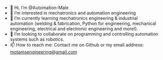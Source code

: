 - 👋 Hi, I’m @Automation-Male
- 👀 I’m interested in mechatronics and automation engineering
- 🌱 I’m currently learning mechatronics engineering & industrial automation (welding & fabrication, Python for engineering, mechanical engineering, electrical and electronic engineering and more!).
- 💞️ I’m looking to collaborate on programming and controlling automation systems such as robotics.
- 📫 How to reach me: Contact me on Github or my email address: motamsengineering@gmail.com

<!---
Automation-Male/Automation-Male is a ✨ special ✨ repository because its `README.md` (this file) appears on your GitHub profile.
You can click the Preview link to take a look at your changes.
--->
